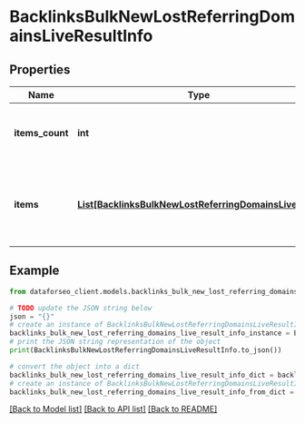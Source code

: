 # BacklinksBulkNewLostReferringDomainsLiveResultInfo


## Properties

Name | Type | Description | Notes
------------ | ------------- | ------------- | -------------
**items_count** | **int** | the number of results returned in the items array | [optional] 
**items** | [**List[BacklinksBulkNewLostReferringDomainsLiveItem]**](BacklinksBulkNewLostReferringDomainsLiveItem.md) | contains relevant backlinks and referring domains data | [optional] 

## Example

```python
from dataforseo_client.models.backlinks_bulk_new_lost_referring_domains_live_result_info import BacklinksBulkNewLostReferringDomainsLiveResultInfo

# TODO update the JSON string below
json = "{}"
# create an instance of BacklinksBulkNewLostReferringDomainsLiveResultInfo from a JSON string
backlinks_bulk_new_lost_referring_domains_live_result_info_instance = BacklinksBulkNewLostReferringDomainsLiveResultInfo.from_json(json)
# print the JSON string representation of the object
print(BacklinksBulkNewLostReferringDomainsLiveResultInfo.to_json())

# convert the object into a dict
backlinks_bulk_new_lost_referring_domains_live_result_info_dict = backlinks_bulk_new_lost_referring_domains_live_result_info_instance.to_dict()
# create an instance of BacklinksBulkNewLostReferringDomainsLiveResultInfo from a dict
backlinks_bulk_new_lost_referring_domains_live_result_info_from_dict = BacklinksBulkNewLostReferringDomainsLiveResultInfo.from_dict(backlinks_bulk_new_lost_referring_domains_live_result_info_dict)
```
[[Back to Model list]](../README.md#documentation-for-models) [[Back to API list]](../README.md#documentation-for-api-endpoints) [[Back to README]](../README.md)


